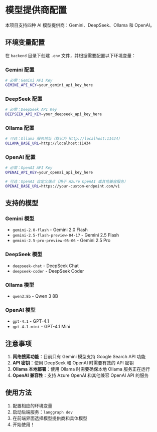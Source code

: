 # 模型提供商配置

本项目支持四种 AI 模型提供商：Gemini、DeepSeek、Ollama 和 OpenAI。

## 环境变量配置

在 `backend` 目录下创建 `.env` 文件，并根据需要配置以下环境变量：

### Gemini 配置
```bash
# 必需：Gemini API Key
GEMINI_API_KEY=your_gemini_api_key_here
```

### DeepSeek 配置
```bash
# 必需：DeepSeek API Key
DEEPSEEK_API_KEY=your_deepseek_api_key_here
```

### Ollama 配置
```bash
# 可选：Ollama 服务地址（默认为 http://localhost:11434）
OLLAMA_BASE_URL=http://localhost:11434
```

### OpenAI 配置
```bash
# 必需：OpenAI API Key
OPENAI_API_KEY=your_openai_api_key_here

# 可选：OpenAI 自定义端点（用于 Azure OpenAI 或其他兼容服务）
OPENAI_BASE_URL=https://your-custom-endpoint.com/v1
```

## 支持的模型

### Gemini 模型
- `gemini-2.0-flash` - Gemini 2.0 Flash
- `gemini-2.5-flash-preview-04-17` - Gemini 2.5 Flash
- `gemini-2.5-pro-preview-05-06` - Gemini 2.5 Pro

### DeepSeek 模型
- `deepseek-chat` - DeepSeek Chat
- `deepseek-coder` - DeepSeek Coder

### Ollama 模型
- `qwen3:8b` - Qwen 3 8B

### OpenAI 模型
- `gpt-4.1` - GPT-4.1
- `gpt-4.1-mini` - GPT-4.1 Mini

## 注意事项

1. **网络搜索功能**：目前只有 Gemini 模型支持 Google Search API 功能
2. **API 密钥**：使用 DeepSeek 和 OpenAI 时需要有效的 API 密钥
3. **Ollama 本地部署**：使用 Ollama 时需要确保本地 Ollama 服务正在运行
4. **OpenAI 兼容性**：支持 Azure OpenAI 和其他兼容 OpenAI API 的服务

## 使用方法

1. 配置相应的环境变量
2. 启动后端服务：`langgraph dev`
3. 在前端界面选择模型提供商和具体模型
4. 开始使用！ 